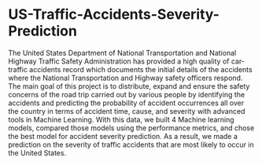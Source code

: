 # US-Traffic-Accidents-Severity-Prediction
The United States Department of National Transportation and National Highway Traffic Safety Administration has provided a high quality of car-traffic accidents record which documents the initial details of the accidents where the National Transportation and Highway safety officers respond. The main goal of this project is to distribute, expand and ensure the safety concerns of the road trip carried out by various people by identifying the accidents and predicting the probability of accident occurrences all over the country in terms of accident time, cause, and severity with advanced tools in Machine Learning. With this data, we built 4 Machine learning models, compared those models using the performance metrics, and chose the best model for accident severity prediction. As a result, we made a prediction on the severity of traffic accidents that are most likely to occur in the United States.
